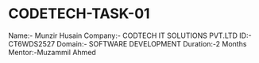 # CODETECH-TASK-01
Name:- Munzir Husain
Company:- CODTECH IT SOLUTIONS PVT.LTD
ID:- CT6WDS2527
Domain:- SOFTWARE DEVELOPMENT
Duration:-2 Months
Mentor:-Muzammil Ahmed

